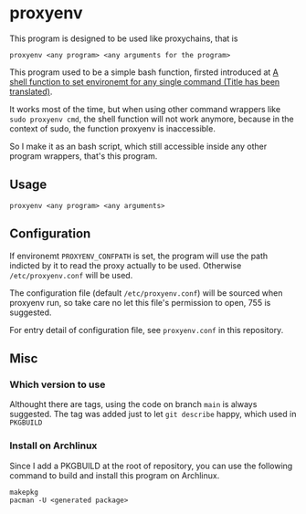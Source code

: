 # proxyenv

This program is designed to be used like proxychains, that is

`proxyenv <any program> <any arguments for the program>`

This program used to be a simple bash function, firsted introduced
at [A shell function to set environemt for any single command (Title has been translated)](https://blog.leafee98.com/posts/%E4%B8%BA%E5%8D%95%E4%B8%80%E5%91%BD%E4%BB%A4%E8%AE%BE%E7%BD%AE%E4%BB%A3%E7%90%86%E7%8E%AF%E5%A2%83%E5%8F%98%E9%87%8F%E7%9A%84%E7%BB%88%E7%AB%AF%E5%87%BD%E6%95%B0/).

It works most of the time, but when using other command wrappers like `sudo proxyenv cmd`,
the shell function will not work anymore, because in the context of sudo, the function
proxyenv is inaccessible.

So I make it as an bash script, which still accessible inside any other program wrappers,
that's this program.

## Usage

```
proxyenv <any program> <any arguments>
```

## Configuration

If environemt `PROXYENV_CONFPATH` is set, the program will use the path indicted by it to
read the proxy actually to be used. Otherwise `/etc/proxyenv.conf` will be used.

The configuration file (default `/etc/proxyenv.conf`) will be sourced when proxyenv run,
so take care no let this file's permission to open, 755 is suggested.

For entry detail of configuration file, see `proxyenv.conf` in this repository.

## Misc

### Which version to use

Althought there are tags, using the code on branch `main` is always suggested. The tag
was added just to let `git describe` happy, which used in `PKGBUILD`

### Install on Archlinux

Since I add a PKGBUILD at the root of repository, you can use the following command
to build and install this program on Archlinux.

```
makepkg
pacman -U <generated package>
```

